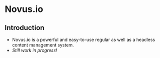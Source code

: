 # Novus.io

## Introduction
-  Novus.io is a powerful and easy-to-use regular as well as a headless content management system.
- *Still work in progress!*